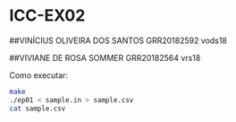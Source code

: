 # ICC-EX02
##VINÍCIUS OLIVEIRA DOS SANTOS
GRR20182592
vods18

##VIVIANE DE ROSA SOMMER
GRR20182564
vrs18

Como executar:
```bash
make
./ep01 < sample.in > sample.csv
cat sample.csv
```
